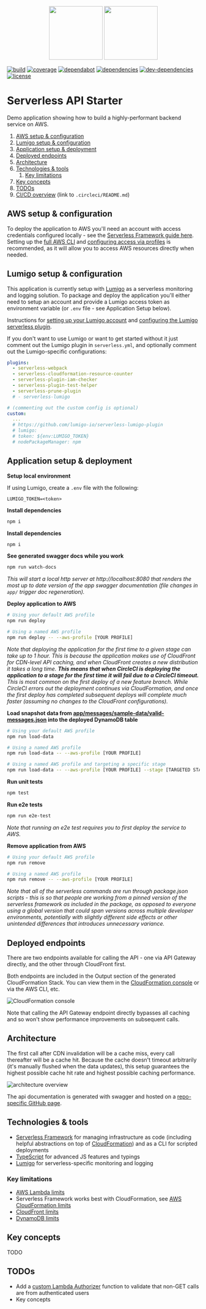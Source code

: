 <p align="center">
  <img height="140" src="https://user-images.githubusercontent.com/2955468/63987740-58392500-caa7-11e9-8c2e-06fc5fe9b91d.png"/>
  <img height="140" src="https://user-images.githubusercontent.com/2955468/62672521-077f5200-b969-11e9-8247-a7a34540b41d.png"/>
</p>

[![build]][build-url] [![coverage]][coverage-url] [![dependabot]][dependabot-url] [![dependencies]][dependencies-url] [![dev-dependencies]][dev-dependencies-url] [![license]][license-url]

# Serverless API Starter

Demo application showing how to build a highly-performant backend service on AWS.

1. [AWS setup & configuration](#aws-setup--configuration)
1. [Lumigo setup & configuration](#lumigo-setup--configuration)
1. [Application setup & deployment](#application-setup--deployment)
1. [Deployed endpoints](#deployed-endpoints)
1. [Architecture](#architecture)
1. [Technologies & tools](#technologies-&-tools)
   1. [Key limitations](#key-limitations)
1. [Key concepts](#key-concepts)
1. [TODOs](#todos)
1. [CI/CD overview](.circleci/README.md) (link to `.circleci/README.md`)

## AWS setup & configuration

To deploy the application to AWS you'll need an account with access credentials configured locally - see the [Serverless Framework guide here](https://serverless.com/framework/docs/providers/aws/guide/credentials/). Setting up the [full AWS CLI](https://aws.amazon.com/cli/) and [configuring access via profiles](https://docs.aws.amazon.com/cli/latest/userguide/cli-configure-profiles.html) is recommended, as it will allow you to access AWS resources directly when needed.

## Lumigo setup & configuration

This application is currently setup with [Lumigo](https://lumigo.io/) as a serverless monitoring and logging solution. To package and deploy the application you'll either need to setup an account and provide a Lumigo access token as environment variable (or `.env` file - see Application Setup below).

Instructions for [setting up your Lumigo account](https://docs.lumigo.io/docs) and [configuring the Lumigo serverless plugin](https://github.com/lumigo-io/serverless-lumigo-plugin).

If you don't want to use Lumigo or want to get started without it just comment out the Lumigo plugin in `serverless.yml`, and optionally comment out the Lumigo-specific configurations:

```yml
plugins:
  - serverless-webpack
  - serverless-cloudformation-resource-counter
  - serverless-plugin-iam-checker
  - serverless-plugin-test-helper
  - serverless-prune-plugin
  # - serverless-lumigo

# (commenting out the custom config is optional)
custom:
  ...
  # https://github.com/lumigo-io/serverless-lumigo-plugin
  # lumigo:
  # token: ${env:LUMIGO_TOKEN}
  # nodePackageManager: npm
```

## Application setup & deployment

**Setup local environment**

If using Lumigo, create a `.env` file with the following:

```
LUMIGO_TOKEN=<token>
```

**Install dependencies**

```bash
npm i
```

**Install dependencies**

```bash
npm i
```

**See generated swagger docs while you work**

```bash
npm run watch-docs
```

_This will start a local http server at http://localhost:8080 that renders the most up to date version of the app swagger documentation (file changes in `app/` trigger doc regeneration)._

**Deploy application to AWS**

```bash
# Using your default AWS profile
npm run deploy

# Using a named AWS profile
npm run deploy -- --aws-profile [YOUR PROFILE]
```

_Note that deploying the application for the first time to a given stage can take up to 1 hour. This is because the application makes use of CloudFront for CDN-level API caching, and when CloudFront creates a new distribution it takes a long time. **This means that when CircleCI is deploying the application to a stage for the first time it will fail due to a CircleCI timeout.** This is most common on the first deploy of a new feature branch. While CircleCI errors out the deployment continues via CloudFormation, and once the first deploy has completed subsequent deploys will complete much faster (assuming no changes to the CloudFront configurations)._

**Load snapshot data from [app/messages/sample-data/valid-messages.json](app/messages/sample-data/valid-messages.json) into the deployed DynamoDB table**

```bash
# Using your default AWS profile
npm run load-data

# Using a named AWS profile
npm run load-data -- --aws-profile [YOUR PROFILE]

# Using a named AWS profile and targeting a specific stage
npm run load-data -- --aws-profile [YOUR PROFILE] --stage [TARGETED STAGE]
```

**Run unit tests**

```bash
npm test
```

**Run e2e tests**

```bash
npm run e2e-test
```

_Note that running an e2e test requires you to first deploy the service to AWS._

**Remove application from AWS**

```bash
# Using your default AWS profile
npm run remove

# Using a named AWS profile
npm run remove -- --aws-profile [YOUR PROFILE]
```

_Note that all of the serverless commands are run through package.json scripts - this is so that people are working from a pinned version of the serverless framework as included in the package, as opposed to everyone using a global version that could span versions across multiple developer environments, potentially with slightly different side effects or other unintended differences that introduces unnecessary variance._

## Deployed endpoints

There are two endpoints available for calling the API - one via API Gateway directly, and the other through CloudFront first.

Both endpoints are included in the Output section of the generated CloudFormation Stack. You can view them in the [CloudFormation console](https://console.aws.amazon.com/cloudformation/home?region=us-east-1#/stacks) or via the AWS CLI, etc.

![CloudFormation console](https://user-images.githubusercontent.com/2955468/66344194-3ab77080-e91b-11e9-8962-b4b4011d07c7.png)

Note that calling the API Gateway endpoint directly bypasses all caching and so won't show performance improvements on subsequent calls.

## Architecture

The first call after CDN invalidation will be a cache miss, every call thereafter will be a cache hit. Because the cache doesn't timeout arbitrarily (it's manually flushed when the data updates), this setup guarantees the highest possible cache hit rate and highest possible caching performance.

![architecture overview](diagrams/cloudcraft-architecture.png)

The api documentation is generated with swagger and hosted on a [repo-specific GitHub page](https://pariveda-accelerators.github.io/serverless-api-typescript/).

## Technologies & tools

- [Serverless Framework](https://serverless.com/framework/docs/) for managing infrastructure as code (including helpful abstractions on top of [CloudFormation](https://docs.aws.amazon.com/cloudformation/index.html)) and as a CLI for scripted deployments
- [TypeScript](https://www.typescriptlang.org/index.html) for advanced JS features and typings
- [Lumigo](https://lumigo.io/) for serverless-specific monitoring and logging

### Key limitations

- [AWS Lambda limits](https://docs.aws.amazon.com/en_pv/lambda/latest/dg/limits.html)
- Serverless Framework works best with CloudFormation, see [AWS CloudFormation limits](https://docs.aws.amazon.com/en_pv/AWSCloudFormation/latest/UserGuide/cloudformation-limits.html)
- [CloudFront limits](https://docs.aws.amazon.com/en_pv/AmazonCloudFront/latest/DeveloperGuide/cloudfront-limits.html)
- [DynamoDB limits](https://docs.aws.amazon.com/en_pv/amazondynamodb/latest/developerguide/Limits.html)

## Key concepts

TODO

## TODOs

- Add a [custom Lambda Authorizer](https://serverless.com/framework/docs/providers/aws/events/apigateway/#http-endpoints-with-custom-authorizers) function to validate that non-GET calls are from authenticated users
- Key concepts

<!-- badge icons -->

[coverage]: https://flat.badgen.net/codecov/c/github/pariveda-accelerators/serverless-api-typescript/?icon=codecov
[license]: https://flat.badgen.net/github/license/pariveda-accelerators/serverless-api-typescript
[build]: https://flat.badgen.net/circleci/github/pariveda-accelerators/serverless-api-typescript/master/?icon=circleci
[dependabot]: https://flat.badgen.net/dependabot/pariveda-accelerators/serverless-api-typescript/?icon=dependabot&label=dependabot
[dependencies]: https://flat.badgen.net/david/dep/pariveda-accelerators/serverless-api-typescript
[dev-dependencies]: https://flat.badgen.net/david/dev/pariveda-accelerators/serverless-api-typescript/?label=dev+dependencies

<!-- badge urls -->

[coverage-url]: https://codecov.io/gh/pariveda-accelerators/serverless-api-typescript
[license-url]: https://github.com/pariveda-accelerators/serverless-api-typescript
[build-url]: https://circleci.com/gh/pariveda-accelerators/serverless-api-typescript
[dependabot-url]: https://flat.badgen.net/dependabot/pariveda-accelerators/serverless-api-typescript
[dependencies-url]: https://david-dm.org/pariveda-accelerators/serverless-api-typescript
[dev-dependencies-url]: https://david-dm.org/pariveda-accelerators/serverless-api-typescript?type=dev
